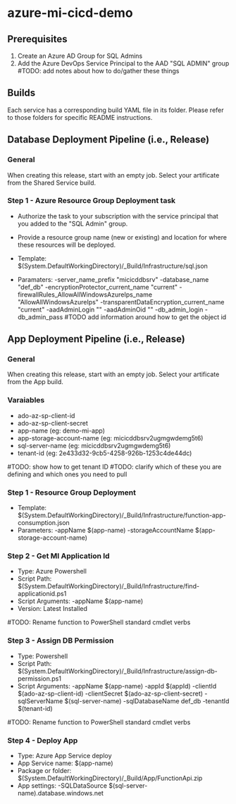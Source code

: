 # azure-mi-cicd-demo

## Prerequisites

1. Create an Azure AD Group for SQL Admins
2. Add the Azure DevOps Service Principal to the AAD "SQL ADMIN" group
#TODO: add notes about how to do/gather these things

## Builds

Each service has a corresponding build YAML file in its folder. Please refer to those folders for specific README instructions. 

## Database Deployment Pipeline (i.e., Release)

### General

When creating this release, start with an empty job. Select your artificate from the Shared Service build.  

### Step 1 - Azure Resource Group Deployment task

- Authorize the task to your subscription with the service principal that you added to the "SQL Admin" group.
- Provide a resource group name (new or existing) and location for where these resources will be deployed.

- Template: $(System.DefaultWorkingDirectory)/_Build/Infrastructure/sql.json
- Paramaters: -server_name_prefix "micicddbsrv" -database_name "def_db" -encryptionProtector_current_name "current" -firewallRules_AllowAllWindowsAzureIps_name "AllowAllWindowsAzureIps" -transparentDataEncryption_current_name "current" -aadAdminLogin "<AAD-SQL-ADMINS-GROUP>" -aadAdminOid "<AAD-SQL-ADMINS-GROUP-ID>" -db_admin_login <user> -db_admin_pass <password>
#TODO
  add information around how to get the object id
  
## App Deployment Pipeline (i.e., Release)

### General

When creating this release, start with an empty job. Select your artificate from the App build.  

### Varaiables

- ado-az-sp-client-id
- ado-az-sp-client-secret
- app-name (eg: demo-mi-app)
- app-storage-account-name (eg: micicddbsrv2ugmgwdemg5t6)
- sql-server-name (eg: micicddbsrv2ugmgwdemg5t6)
- tenant-id (eg: 2e433d32-9cb5-4258-926b-1253c4de44dc)

#TODO: show how to get tenant ID
#TODO: clarify which of these you are defining and which ones you need to pull

### Step 1 - Resource Group Deployment

- Template: $(System.DefaultWorkingDirectory)/_Build/Infrastructure/function-app-consumption.json
- Parameters: -appName $(app-name) -storageAccountName $(app-storage-account-name)

### Step 2 - Get MI Application Id

- Type: Azure Powershell
- Script Path: $(System.DefaultWorkingDirectory)/_Build/Infrastructure/find-applicationid.ps1
- Script Arguments: -appName $(app-name)
- Version: Latest Installed

#TODO: Rename function to PowerShell standard cmdlet verbs

### Step 3 - Assign DB Permission

- Type: Powershell
- Script Path: $(System.DefaultWorkingDirectory)/_Build/Infrastructure/assign-db-permission.ps1
- Script Arguments: -appName $(app-name) -appId $(appId) -clientId $(ado-az-sp-client-id) -clientSecret $(ado-az-sp-client-secret) -sqlServerName $(sql-server-name) -sqlDatabaseName def_db -tenantId $(tenant-id)

#TODO: Rename function to PowerShell standard cmdlet verbs

### Step 4 - Deploy App

- Type: Azure App Service deploy
- App Service name: $(app-name)
- Package or folder: $(System.DefaultWorkingDirectory)/_Build/App/FunctionApi.zip
- App settings: -SQLDataSource $(sql-server-name).database.windows.net
